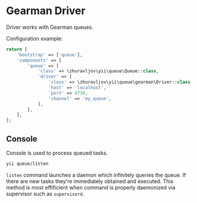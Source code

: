 Gearman Driver
==============

Driver works with Gearman queues.

Configuration example:

```php
return [
    'bootstrap' => ['queue'],
    'components' => [
        'queue' => [
            'class' => \zhuravljov\yii\queue\Queue::class,
            'driver' => [
                'class' => \zhuravljov\yii\queue\gearman\Driver::class,
                'host' => 'localhost',
                'port' => 4730,
                'channel' => 'my_queue',
            ],
        ],
    ],
];
```

Console
-------

Console is used to process queued tasks.

```bash
yii queue/listen
```

`listen` command launches a daemon which infinitely queries the queue. If there are new tasks they're immediately
obtained and executed. This method is most effificient when command is properly daemonized via supervisor such as
`supervisord`.
